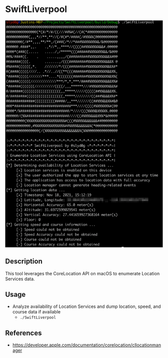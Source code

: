 # SwiftLiverpool

![Output](https://raw.githubusercontent.com/slyd0g/SwiftLiverpool/main/example.png)

## Description

This tool leverages the CoreLocation API on macOS to enumerate Location Services data.

## Usage
- Analyze availability of Location Services and dump location, speed, and course data if available
    - ```./SwiftLiverpool```

## References
- https://developer.apple.com/documentation/corelocation/cllocationmanager